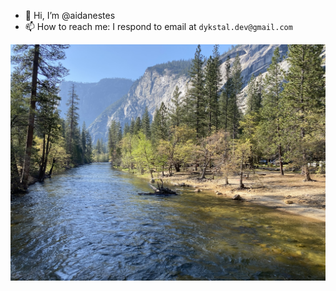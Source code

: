 <!---
aidanestes/aidanestes is a ✨ special ✨ repository because its `README.md` (this file) appears on your GitHub profile.
You can click the Preview link to take a look at your changes.
--->

- 👋 Hi, I’m @aidanestes
- 📫 How to reach me: I respond to email at `dykstal.dev@gmail.com`

![Yosemite (May 2024)](./img/yosemite1.HEIC)
